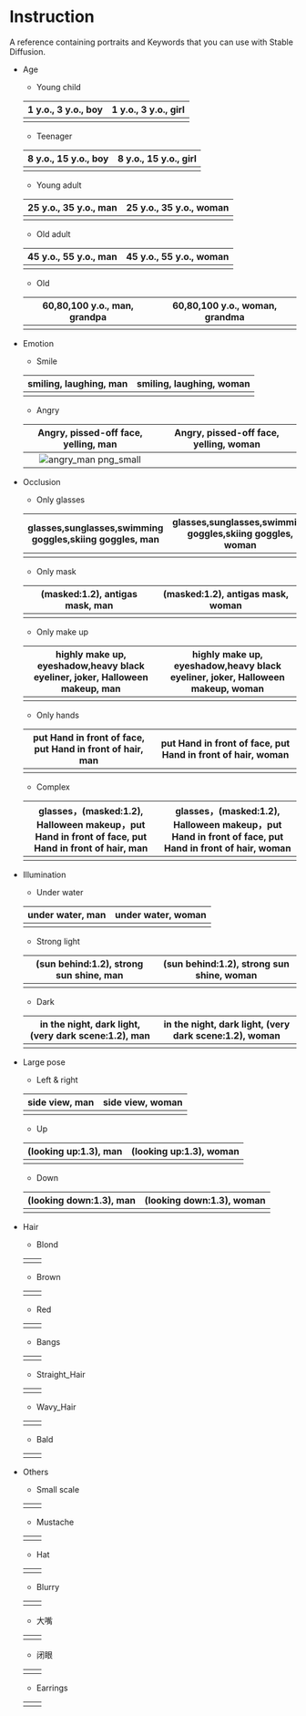 # Instruction

A reference containing portraits and Keywords that you can use with Stable Diffusion.

- Age

  - Young child

  | 1 y.o., 3 y.o., boy | 1 y.o., 3 y.o., girl |
  | :-----------------: | :------------------: |
  |          |          |

  - Teenager

  | 8 y.o., 15 y.o., boy | 8 y.o., 15 y.o., girl |
  | :------------------: | :-------------------: |
  |                      |                       |

  - Young adult 

  | 25 y.o., 35 y.o., man | 25 y.o., 35 y.o., woman |
  | :-------------------: | :---------------------: |
  |                       |                         |

  - Old adult

  | 45 y.o., 55 y.o., man | 45 y.o., 55 y.o., woman |
  | :-------------------: | :---------------------: |
  |                       |                         |

  - Old

  | 60,80,100 y.o., man, grandpa | 60,80,100 y.o., woman,  grandma |
  | :--------------------------: | :-----------------------------: |
  |                              |                                 |

- Emotion

  - Smile

  | smiling, laughing, man | smiling, laughing, woman |
  | :--------------------: | :----------------------: |
  |                        |                          |

  - Angry

  | Angry, pissed-off face, yelling, man | Angry, pissed-off face, yelling, woman |
  | :----------------------------------: | :------------------------------------: |
  |            ![angry_man png_small](https://user-images.githubusercontent.com/60317828/230921290-1a560151-1ae1-4344-9b83-88a31d202d6c.png)                          |                                        |

- Occlusion

  - Only glasses

  | glasses,sunglasses,swimming goggles,skiing goggles, man | glasses,sunglasses,swimming goggles,skiing goggles, woman |
  | :-----------------------------------------------------: | :-------------------------------------------------------: |
  |                                                         |                                                           |

  - Only mask

  | (masked:1.2), antigas mask, man | (masked:1.2), antigas mask, woman |
  | :-----------------------------: | :-------------------------------: |
  |                                 |                                   |

  - Only make up

  | highly make up, eyeshadow,heavy black eyeliner, joker, Halloween makeup, man | highly make up, eyeshadow,heavy black eyeliner, joker, Halloween makeup, woman |
  | :----------------------------------------------------------: | :----------------------------------------------------------: |
  |                                                              |                                                              |

  - Only hands

  | put Hand in front of face, put Hand in front of hair, man | put Hand in front of face, put Hand in front of hair, woman |
  | :-------------------------------------------------------: | :---------------------------------------------------------: |
  |                                                           |                                                             |

  - Complex

  | glasses，(masked:1.2), Halloween makeup，put Hand in front of face, put Hand in front of hair, man | glasses，(masked:1.2), Halloween makeup，put Hand in front of face, put Hand in front of hair, woman |
  | :----------------------------------------------------------: | :----------------------------------------------------------: |
  |                                                              |                                                              |

- Illumination

  - Under water

  | under water, man | under water, woman |
  | :--------------: | :----------------: |
  |                  |                    |

  - Strong light

  | (sun behind:1.2), strong sun shine, man | (sun behind:1.2), strong sun shine, woman |
  | :-------------------------------------: | :---------------------------------------: |
  |                                         |                                           |

  - Dark

  | in the night, dark light, (very dark scene:1.2), man | in the night, dark light, (very dark scene:1.2), woman |
  | :--------------------------------------------------: | :----------------------------------------------------: |
  |                                                      |                                                        |

- Large pose

  - Left & right

  | side view, man | side view, woman |
  | :------------: | :--------------: |
  |                |                  |

  - Up

  | (looking up:1.3), man | (looking up:1.3), woman |
  | :-------------------: | :---------------------: |
  |                       |                         |

  - Down

  | (looking down:1.3), man | (looking down:1.3), woman |
  | :---------------------: | :-----------------------: |
  |                         |                           |

- Hair

  - Blond

  |      |      |
  | :--: | :--: |
  |      |      |

  - Brown

  |      |      |
  | :--: | :--: |
  |      |      |

  - Red

  |      |      |
  | :--: | :--: |
  |      |      |

  - Bangs

  |      |      |
  | :--: | :--: |
  |      |      |

  - Straight_Hair

  |      |      |
  | :--: | :--: |
  |      |      |

  - Wavy_Hair

  |      |      |
  | :--: | :--: |
  |      |      |

  - Bald

  |      |      |
  | :--: | :--: |
  |      |      |

- Others

  - Small scale

  |      |      |
  | :--: | :--: |
  |      |      |

  - Mustache

  |      |      |
  | :--: | :--: |
  |      |      |

  - Hat

  |      |      |
  | :--: | :--: |
  |      |      |

  - Blurry

  |      |      |
  | :--: | :--: |
  |      |      |

  - 大嘴

  |      |      |
  | :--: | :--: |
  |      |      |

  - 闭眼

  |      |      |
  | :--: | :--: |
  |      |      |

  - Earrings

  |      |      |
  | :--: | :--: |
  |      |      |

  
